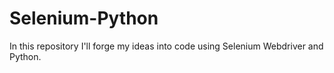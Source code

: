 # Selenium-Python
In this repository I'll forge my ideas into code using Selenium Webdriver and Python.
